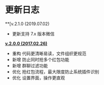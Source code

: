 # 更新日志

**[v.2.1.0 (2019.07.02)

- 更新支持 7.x 版本微信

**[v.2.0.0 (2017.02.26)](https://github.com/buginux/WeChatRedEnvelop/releases/tag/2.0.0)**

- 重构 代码更清晰易读，文件组织更规范
- 新增 防止同时抢多个红包功能
- 新增 群聊过滤功能
- 优化 抢红包流程，最大限度防止系统插件识别
- 优化 设置界面，操作更直观

